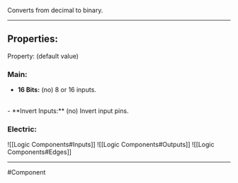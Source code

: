 Converts from decimal to binary.

---

## Properties:
Property: (default value)

### Main:
- **16 Bits:** (no)
   8 or 16 inputs.
<br>
- **Invert Inputs:** (no)
   Invert input pins.

### Electric:
![[Logic Components#Inputs]]
![[Logic Components#Outputs]]
![[Logic Components#Edges]]

---

#Component 